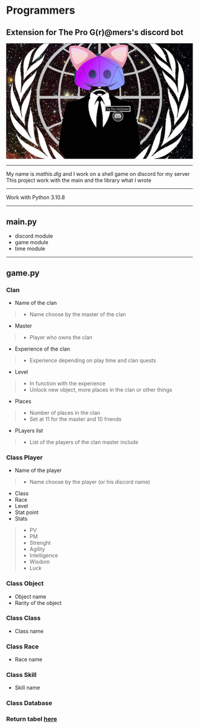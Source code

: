 # Programmers

## Extension for **The Pro G(r)@mers's** discord bot

![Icon of the pro G(r)@mers](/assets/images/icon_programmers.jpg)

-------------------------------------------

My name is *mathis.dlg* and I work on a shell game on discord for my server
This project work with the main and the library what I wrote

-------------------------------------------

Work with Python 3.10.8

-------------------------------------------

## main.py

- discord module
- game module
- time module

-------------------------------------------

## game.py

### Clan

- Name of the clan

> - Name choose by the master of the clan

- Master

> - Player who owns the clan

- Experience of the clan

> - Experience depending on play time and clan quests

- Level

> - In function with the experience
> - Unlock new object, more places in the clan or other things

- Places

> - Number of places in the clan
> - Set at 11 for the master and 10 friends

- PLayers list

> - List of the players of the clan master include

### Class Player

- Name of the player

> - Name choose by the player (or his discord name)

- Class
- Race
- Level
- Stat point
- Stats

> - PV
> - PM
> - Strenght
> - Agility
> - Intelligence
> - Wisdom
> - Luck

### Class Object

- Object name
- Rarity of the object

### Class Class

- Class name

### Class Race

- Race name

### Class Skill

- Skill name

### Class Database

### Return tabel [here](assets/Return/Return_table.md)
